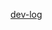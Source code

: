 [dev-log](https://docs.google.com/document/d/1ypwrC-mbUYB_9pMq8gDMKaypGD-ruJC09UfQEIR7_ho/edit?usp=sharing)
